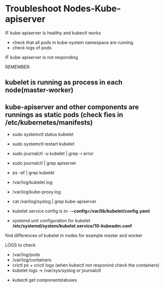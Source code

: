 # Troubleshoot Nodes-Kube-apiserver

IF kube-apiserver is healthy and kubectl works
- check that all pods in kube-system namespace are running
- check logs of pods


IF kube-apiserver is not responding

REMEMBER: 
## kubelet is running as process in each node(master-worker)
## kube-apiserver and other components are runnings as static pods (check fies in /etc/kubernetes/manifests)

- sudo systemctl status kubelet
- sudo systemctl restart kubelet
- sudo journalctl -u kubelet | grep -i error
- sudo journalctl | grep apiserver
- ps -ef | grep kubelet
- /var/log/kubelet.log
- /var/log/kube-proxy.log
- cat /var/log/syslog | grep kube-apiserver

- kubelet service config is in: **--config=/var/lib/kubelet/config.yaml**

- systemd unit configuration for kubelet
**/etc/systemd/system/kubelet.service/10-kubeadm.conf**

find differences of kubelet in nodes for example master and worker

LOGS to check
- /var/log/pods
- /var/log/containers
- crictl ps + crictl logs (when kubectl not responind check the containers)
- kubelet logs -> /var/sys/syslog or journalctl

* kubectl get componentstatuses
